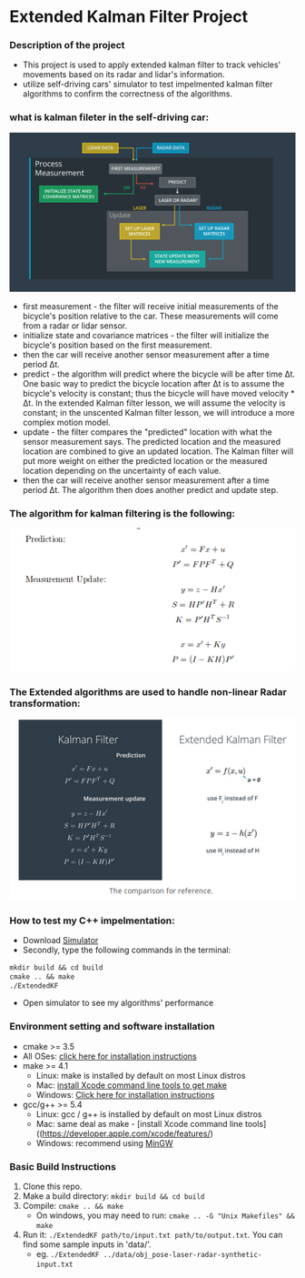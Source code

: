 # Extended Kalman Filter Project

### Description of the project
* This project is used to apply extended kalman filter to track vehicles' movements based on its radar and lidar's information. 
* utilize self-driving cars' simulator to test impelmented kalman filter algorithms to confirm the correctness of the algorithms. 

### what is kalman fileter in the self-driving car:
![png](kalman.png)

* first measurement - the filter will receive initial measurements of the bicycle's position relative to the car. These measurements will come from a radar or lidar sensor.
* initialize state and covariance matrices - the filter will initialize the bicycle's position based on the first measurement.
* then the car will receive another sensor measurement after a time period Δt.
* predict - the algorithm will predict where the bicycle will be after time Δt. One basic way to predict the bicycle location after Δt is to assume the bicycle's velocity is constant; thus the bicycle will have moved velocity * Δt. In the extended Kalman filter lesson, we will assume the velocity is constant; in the unscented Kalman filter lesson, we will introduce a more complex motion model.
* update - the filter compares the "predicted" location with what the sensor measurement says. The predicted location and the measured location are combined to give an updated location. The Kalman filter will put more weight on either the predicted location or the measured location depending on the uncertainty of each value.
* then the car will receive another sensor measurement after a time period Δt. The algorithm then does another predict and update step.

### The algorithm for kalman filtering is the following:
![png](algorithm.png)

### The Extended algorithms are used to handle non-linear Radar transformation:
![png](extended.png)

### How to test my C++ impelmentation:
* Download [Simulator](https://github.com/udacity/self-driving-car-sim/releases/)
* Secondly, type the following commands in the terminal:
```
mkdir build && cd build
cmake .. && make
./ExtendedKF
```
* Open simulator to see my algorithms' performance

### Environment setting and software installation

* cmake >= 3.5
 * All OSes: [click here for installation instructions](https://cmake.org/install/)
* make >= 4.1
  * Linux: make is installed by default on most Linux distros
  * Mac: [install Xcode command line tools to get make](https://developer.apple.com/xcode/features/)
  * Windows: [Click here for installation instructions](http://gnuwin32.sourceforge.net/packages/make.htm)
* gcc/g++ >= 5.4
  * Linux: gcc / g++ is installed by default on most Linux distros
  * Mac: same deal as make - [install Xcode command line tools]((https://developer.apple.com/xcode/features/)
  * Windows: recommend using [MinGW](http://www.mingw.org/)

### Basic Build Instructions

1. Clone this repo.
2. Make a build directory: `mkdir build && cd build`
3. Compile: `cmake .. && make` 
   * On windows, you may need to run: `cmake .. -G "Unix Makefiles" && make`
4. Run it: `./ExtendedKF path/to/input.txt path/to/output.txt`. You can find
   some sample inputs in 'data/'.
    - eg. `./ExtendedKF ../data/obj_pose-laser-radar-synthetic-input.txt`


